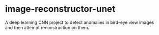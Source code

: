 # image-reconstructor-unet
A deep learning CNN project to detect anomalies in bird-eye view images and then attempt reconstruction on them.
